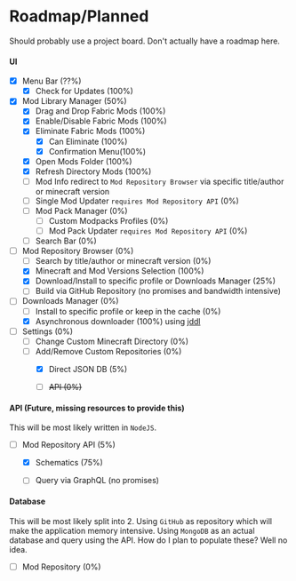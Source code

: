 # Roadmap/Planned
Should probably use a project board. Don't actually have a roadmap here.

#### UI
- [x] Menu Bar (??%)
    - [x] Check for Updates (100%)
- [x] Mod Library Manager (50%)
    - [x] Drag and Drop Fabric Mods (100%)
    - [x] Enable/Disable Fabric Mods (100%)
    - [x] Eliminate Fabric Mods (100%)
        - [x] Can Eliminate (100%)
        - [x] Confirmation Menu(100%)
    - [x] Open Mods Folder (100%)
    - [x] Refresh Directory Mods (100%)
    - [ ] Mod Info redirect to `Mod Repository Browser` via specific title/author or minecraft version
    - [ ] Single Mod Updater `requires Mod Repository API` (0%)
    - [ ] Mod Pack Manager (0%)
        - [ ] Custom Modpacks Profiles (0%)
        - [ ] Mod Pack Updater `requires Mod Repository API` (0%)
    - [ ] Search Bar (0%)
    
- [ ] Mod Repository Browser (0%)
    - [ ] Search by title/author or minecraft version (0%)
    - [x] Minecraft and Mod Versions Selection (100%)
    - [x] Download/Install to specific profile or Downloads Manager (25%)
    - [ ] Build via GitHub Repository (no promises and bandwidth intensive)

- [ ] Downloads Manager (0%)
    - [ ] Install to specific profile or keep in the cache (0%)
    - [x] Asynchronous downloader (100%) using [jddl](https://github.com/kamranzafar/jddl)
    
- [ ] Settings (0%)
    - [ ] Change Custom Minecraft Directory (0%)
    - [ ] Add/Remove Custom Repositories (0%)
        - [X] Direct JSON DB (5%)
        - [ ] ~~API (0%)~~


#### API (Future, missing resources to provide this)
This will be most likely written in `NodeJS`.

- [ ] Mod Repository API (5%)
    - [x] Schematics (75%)
    - [ ] Query via GraphQL (no promises)


#### Database
This will be most likely split into 2. Using `GitHub` as repository which will make the application memory intensive. Using `MongoDB` as an actual database and query using the API. How do I plan to populate these? Well no idea.
- [ ] Mod Repository (0%)